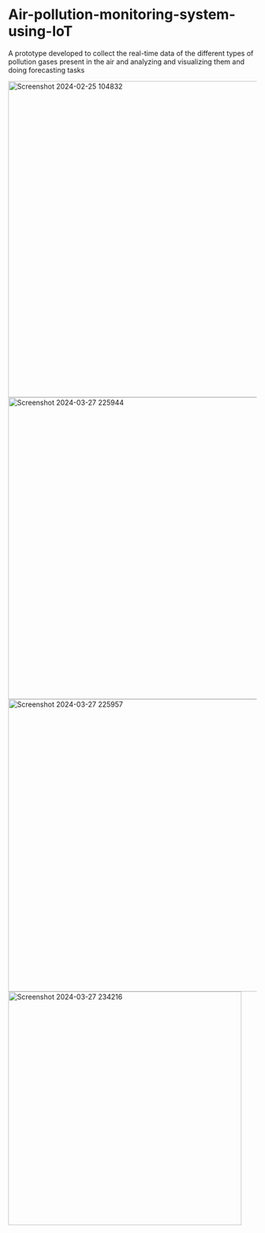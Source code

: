 # Air-pollution-monitoring-system-using-IoT
A prototype developed to collect the real-time data of the different types of pollution gases present in the air and analyzing and visualizing them and doing forecasting tasks


<img width="640" alt="Screenshot 2024-02-25 104832" src="https://github.com/madiralajo/Air-pollution-monitoring-system-using-IoT/assets/163970517/b7cad0b6-ebba-4619-8d45-5b8816ce514b">


<img width="611" alt="Screenshot 2024-03-27 225944" src="https://github.com/madiralajo/Air-pollution-monitoring-system-using-IoT/assets/163970517/86abe9d7-7b3a-446b-96ae-c595e197a90c">
<img width="592" alt="Screenshot 2024-03-27 225957" src="https://github.com/madiralajo/Air-pollution-monitoring-system-using-IoT/assets/163970517/4c1b7b58-2391-4f80-abc0-081d4b4fede7">



<img width="473" alt="Screenshot 2024-03-27 234216" src="https://github.com/madiralajo/Air-pollution-monitoring-system-using-IoT/assets/163970517/568df99b-279c-40a6-80b8-1298de4e2cd9">
